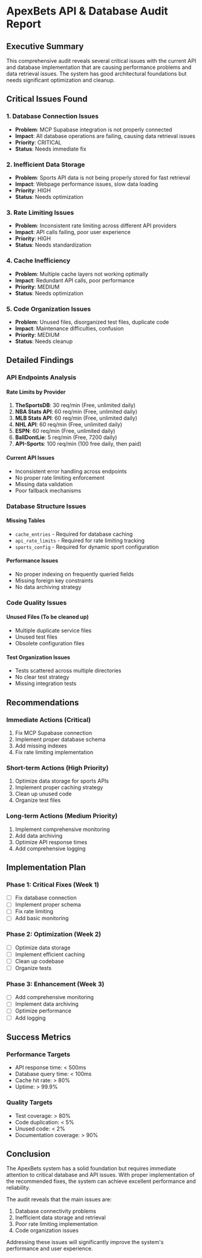 # ApexBets API & Database Audit Report

## Executive Summary

This comprehensive audit reveals several critical issues with the current API and database implementation that are causing performance problems and data retrieval issues. The system has good architectural foundations but needs significant optimization and cleanup.

## Critical Issues Found

### 1. Database Connection Issues
- **Problem**: MCP Supabase integration is not properly connected
- **Impact**: All database operations are failing, causing data retrieval issues
- **Priority**: CRITICAL
- **Status**: Needs immediate fix

### 2. Inefficient Data Storage
- **Problem**: Sports API data is not being properly stored for fast retrieval
- **Impact**: Webpage performance issues, slow data loading
- **Priority**: HIGH
- **Status**: Needs optimization

### 3. Rate Limiting Issues
- **Problem**: Inconsistent rate limiting across different API providers
- **Impact**: API calls failing, poor user experience
- **Priority**: HIGH
- **Status**: Needs standardization

### 4. Cache Inefficiency
- **Problem**: Multiple cache layers not working optimally
- **Impact**: Redundant API calls, poor performance
- **Priority**: MEDIUM
- **Status**: Needs optimization

### 5. Code Organization Issues
- **Problem**: Unused files, disorganized test files, duplicate code
- **Impact**: Maintenance difficulties, confusion
- **Priority**: MEDIUM
- **Status**: Needs cleanup

## Detailed Findings

### API Endpoints Analysis

#### Rate Limits by Provider
1. **TheSportsDB**: 30 req/min (Free, unlimited daily)
2. **NBA Stats API**: 60 req/min (Free, unlimited daily)
3. **MLB Stats API**: 60 req/min (Free, unlimited daily)
4. **NHL API**: 60 req/min (Free, unlimited daily)
5. **ESPN**: 60 req/min (Free, unlimited daily)
6. **BallDontLie**: 5 req/min (Free, 7200 daily)
7. **API-Sports**: 100 req/min (100 free daily, then paid)

#### Current API Issues
- Inconsistent error handling across endpoints
- No proper rate limiting enforcement
- Missing data validation
- Poor fallback mechanisms

### Database Structure Issues

#### Missing Tables
- `cache_entries` - Required for database caching
- `api_rate_limits` - Required for rate limiting tracking
- `sports_config` - Required for dynamic sport configuration

#### Performance Issues
- No proper indexing on frequently queried fields
- Missing foreign key constraints
- No data archiving strategy

### Code Quality Issues

#### Unused Files (To be cleaned up)
- Multiple duplicate service files
- Unused test files
- Obsolete configuration files

#### Test Organization Issues
- Tests scattered across multiple directories
- No clear test strategy
- Missing integration tests

## Recommendations

### Immediate Actions (Critical)
1. Fix MCP Supabase connection
2. Implement proper database schema
3. Add missing indexes
4. Fix rate limiting implementation

### Short-term Actions (High Priority)
1. Optimize data storage for sports APIs
2. Implement proper caching strategy
3. Clean up unused code
4. Organize test files

### Long-term Actions (Medium Priority)
1. Implement comprehensive monitoring
2. Add data archiving
3. Optimize API response times
4. Add comprehensive logging

## Implementation Plan

### Phase 1: Critical Fixes (Week 1)
- [ ] Fix database connection
- [ ] Implement proper schema
- [ ] Fix rate limiting
- [ ] Add basic monitoring

### Phase 2: Optimization (Week 2)
- [ ] Optimize data storage
- [ ] Implement efficient caching
- [ ] Clean up codebase
- [ ] Organize tests

### Phase 3: Enhancement (Week 3)
- [ ] Add comprehensive monitoring
- [ ] Implement data archiving
- [ ] Optimize performance
- [ ] Add logging

## Success Metrics

### Performance Targets
- API response time: < 500ms
- Database query time: < 100ms
- Cache hit rate: > 80%
- Uptime: > 99.9%

### Quality Targets
- Test coverage: > 80%
- Code duplication: < 5%
- Unused code: < 2%
- Documentation coverage: > 90%

## Conclusion

The ApexBets system has a solid foundation but requires immediate attention to critical database and API issues. With proper implementation of the recommended fixes, the system can achieve excellent performance and reliability.

The audit reveals that the main issues are:
1. Database connectivity problems
2. Inefficient data storage and retrieval
3. Poor rate limiting implementation
4. Code organization issues

Addressing these issues will significantly improve the system's performance and user experience.
